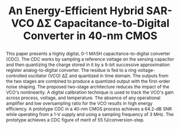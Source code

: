 ---
title: An Energy-Efficient Hybrid SAR-VCO  ΔΣ Capacitance-to-Digital Converter in 40-nm CMOS

authors:
- Arindam Sanyal
- Nan Sun

publishDate: "2017-04-25"

summary: JSSC, 2017

abstract: "This paper presents a highly digital, 0-1 MASH capacitance-to-digital converter (CDC). The CDC works by sampling a reference voltage on the sensing capacitor and then quantizing the charge stored in it by a 9-bit successive approximation register analog-to-digital converter. The residue is fed to a ring voltage-controlled oscillator (VCO) ΔΣ and quantized in time domain. The outputs from the two stages are combined to produce a quantized output with the first-order noise shaping. The proposed two-stage architecture reduces the impact of the VCO's nonlinearity. A digital calibration technique is used to track the VCO's gain across process, voltage, and temperature. The absence of any operational amplifier and low oversampling ratio for the VCO results in high energy efficiency. A prototype CDC in a 40-nm CMOS process achieves a 64.2-dB SNR while operating from a 1-V supply and using a sampling frequency of 3 MHz. The prototype achieves a CDC figure of merit of 55 fJ/conversion-step."

publication_types: ["2"]

publication: "IEEE Journal of Solid-State Circuits ( Volume: 52, Issue: 7, July 2017)"

tags:
- Capacitance sensing
- capacitance-to-digital converters (CDCs)
- noise shaping
- successive approximation register (SAR)
- voltage-controlled oscillator (VCO)

links:
- name: IEEE Xplore
  url: https://ieeexplore.ieee.org/document/7911268/
---